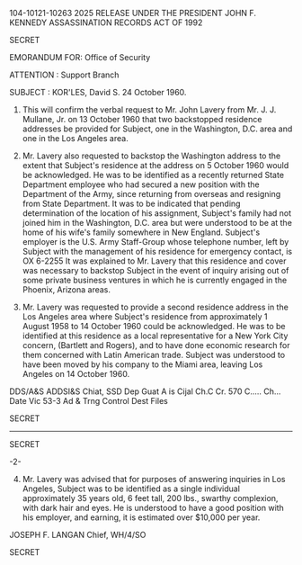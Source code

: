 104-10121-10263 2025 RELEASE UNDER THE PRESIDENT JOHN F. KENNEDY ASSASSINATION RECORDS ACT OF 1992

SECRET

EMORANDUM FOR: Office of Security

ATTENTION : Support Branch

SUBJECT : KOR'LES, David S. 24 October 1960.

1. This will confirm the verbal request to Mr. John Lavery
from Mr. J. J. Mullane, Jr. on 13 October 1960 that two backstopped
residence addresses be provided for Subject, one in the Washington,
D.C. area and one in the Los Angeles area.

2. Mr. Lavery also requested to backstop the Washington
address to the extent that Subject's residence at the address on
5 October 1960 would be acknowledged. He was to be identified
as a recently returned State Department employee who had secured
a new position with the Department of the Army, since returning
from overseas and resigning from State Department. It was to be
indicated that pending determination of the location of his
assignment, Subject's family had not joined him in the Washington,
D.C. area but were understood to be at the home of his wife's
family somewhere in New England. Subject's employer is the U.S.
Army Staff-Group whose telephone number, left by Subject with the
management of his residence for emergency contact, is OX 6-2255
It was explained to Mr. Lavery that this residence and cover was
necessary to backstop Subject in the event of inquiry arising out
of some private business ventures in which he is currently engaged
in the Phoenix, Arizona areas.

3. Mr. Lavery was requested to provide a second residence
address in the Los Angeles area where Subject's residence from
approximately 1 August 1958 to 14 October 1960 could be acknowledged.
He was to be identified at this residence as a local representative
for a New York City concern, (Bartlett and Rogers), and to have done
economic research for them concerned with Latin American trade.
Subject was understood to have been moved by his company to the
Miami area, leaving Los Angeles on 14 October 1960.

DDS/A&S
ADDSI&S
Chiat, SSD
Dep Guat
A is Cijal
Ch.C
Cr. 570
C.....
Ch...
Date
Vic 53-3
Ad & Trng
Control Dest
Files

SECRET

---

SECRET

-2-

4. Mr. Lavery was advised that for purposes of answering
inquiries in Los Angeles, Subject was to be identified as a
single individual approximately 35 years old, 6 feet tall, 200 lbs.,
swarthy complexion, with dark hair and eyes. He is understood to
have a good position with his employer, and earning, it is estimated
over $10,000 per year.

JOSEPH F. LANGAN
Chief, WH/4/SO

SECRET
